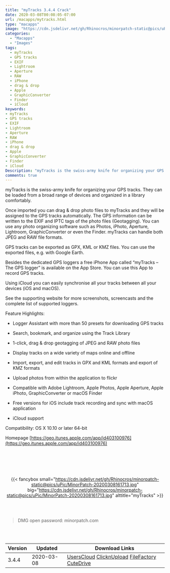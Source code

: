 ```yaml
---
title: "myTracks 3.4.4 Crack"
date: 2020-03-08T00:08:05-07:00
url: /macapps/mytracks.html
type: "macapps"
image: "https://cdn.jsdelivr.net/gh/Rhinocros/minorpatch-static@pics/uPic/VCPkh8.png"
categories:
  - "Macapps"
  - "Images"
tags:
  - myTracks
  - GPS tracks
  - EXIF
  - Lightroom
  - Aperture
  - RAW
  - iPhone
  - drag & drop
  - Apple
  - GraphicConverter
  - Finder
  - iCloud
keywords:
- myTracks
- GPS tracks
- EXIF
- Lightroom
- Aperture
- RAW
- iPhone
- drag & drop
- Apple
- GraphicConverter
- Finder
- iCloud
Description: "myTracks is the swiss-army knife for organizing your GPS tracks. They can be loaded from a broad range of devices and organized in a library comfortably."
comments: true
---
```


myTracks is the swiss-army knife for organizing your GPS tracks. They can be loaded from a broad range of devices and organized in a library comfortably.

Once imported you can drag & drop photo files to myTracks and they will be assigned to the GPS tracks automatically. The GPS information can be written to the EXIF and IPTC tags of the photo files (Geotagging). You can use any photo organizing software such as Photos, iPhoto, Aperture, Lightroom, GraphicConverter or even the Finder. myTracks can handle both JPEG and RAW file formats.

GPS tracks can be exported as GPX, KML or KMZ files. You can use the exported files, e.g. with Google Earth.

Besides the dedicated GPS loggers a free iPhone App called “myTracks – The GPS logger” is available on the App Store. You can use this App to record GPS tracks.

Using iCloud you can easily synchronise all your tracks between all your devices (iOS and macOS).

See the supporting website for more screenshots, screencasts and the complete list of supported loggers.

Feature Highlights:

* Logger Assistant with more than 50 presets for downloading GPS tracks

* Search, bookmark, and organize using the Track Library

* 1-click, drag & drop geotagging of JPEG and RAW photo files

* Display tracks on a wide variety of maps online and offline

* Import, export, and edit tracks in GPX and KML formats and export of KMZ formats

* Upload photos from within the application to flickr

* Compatible with Adobe Lightroom, Apple Photos, Apple Aperture, Apple iPhoto, GraphicConverter or macOS Finder

* Free versions for iOS include track recording and sync with macOS application

* iCloud support

Compatibility: OS X 10.10 or later 64-bit

Homepage [https://geo.itunes.apple.com/app/id403100976](https://geo.itunes.apple.com/app/id403100976)

<br/>
<br/>
<script async src="https://pagead2.googlesyndication.com/pagead/js/adsbygoogle.js"></script>
<ins class="adsbygoogle"
     style="display:block; text-align:center;"
     data-ad-layout="in-article"
     data-ad-format="fluid"
     data-ad-client="ca-pub-8746275014476192"
     data-ad-slot="5144997159"></ins>
<script>
     (adsbygoogle = window.adsbygoogle || []).push({});
</script>
<br/>
<br/>


<center>

{{< fancybox small="https://cdn.jsdelivr.net/gh/Rhinocros/minorpatch-static@pics/uPic/MinorPatch-20200308161713.jpg" big="https://cdn.jsdelivr.net/gh/Rhinocros/minorpatch-static@pics/uPic/MinorPatch-20200308161713.jpg" alttitle="myTracks" >}}

</center>

<br/>
<br/>


> DMG open password: minorpatch.com

<br/>

<br/>
<div id="history_version" class="history_version">

| Version | Updated | Download Links |
| ---- | ---- | ---- |
| 3.4.4 | 2020-03-08 | [UsersCloud](https://ouo.io/Xx4zJ9)   [ClicknUpload](https://ouo.io/kmf7Y3)   [FileFactory](https://ouo.io/Rk4y14o)   [CuteDrive](https://ouo.io/dHpbPFN) |

</div>
